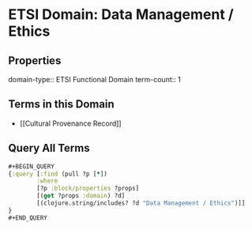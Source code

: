 # ETSI Domain: Data Management / Ethics

## Properties
domain-type:: ETSI Functional Domain
term-count:: 1

## Terms in this Domain

- [[Cultural Provenance Record]]

## Query All Terms
```clojure
#+BEGIN_QUERY
{:query [:find (pull ?p [*])
        :where
        [?p :block/properties ?props]
        [(get ?props :domain) ?d]
        [(clojure.string/includes? ?d "Data Management / Ethics")]]
}
#+END_QUERY
```